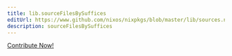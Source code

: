 ```yaml
---
title: lib.sourceFilesBySuffices
editUrl: https://www.github.com/nixos/nixpkgs/blob/master/lib/sources.nix#L165C5
description: sourceFilesBySuffices
---
```


<a href="https://www.github.com/nixos/nixpkgs/blob/master/lib/sources.nix#L165C5">Contribute Now!</a>
